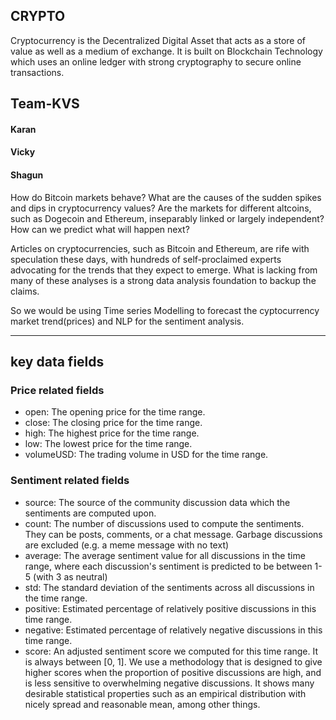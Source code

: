 ## CRYPTO
Cryptocurrency is the Decentralized Digital Asset that acts as a store of value as well as a medium of exchange.
It is built on Blockchain Technology which  uses an online ledger with strong cryptography to secure online transactions.

## Team-KVS
#### Karan
#### Vicky
#### Shagun
 How do Bitcoin markets behave? What are the causes of the sudden spikes and dips in cryptocurrency values? Are the markets for different altcoins, such as Dogecoin and Ethereum, inseparably linked or largely independent? How can we predict what will happen next?

Articles on cryptocurrencies, such as Bitcoin and Ethereum, are rife with speculation these days, with hundreds of self-proclaimed experts advocating for the trends that they expect to emerge. What is lacking from many of these analyses is a strong data analysis foundation to backup the claims.

So we would be using Time series Modelling to forecast the cyptocurrency market trend(prices) and NLP for the sentiment analysis.
***
## key data fields

### Price related fields

- open: The opening price for the time range.
- close: The closing price for the time range.
- high: The highest price for the time range.
- low: The lowest price for the time range.
- volumeUSD: The trading volume in USD for the time range.
### Sentiment related fields

- source: The source of the community discussion data which the sentiments are computed upon.
- count: The number of discussions used to compute the sentiments. They can be posts, comments, or a chat message. Garbage discussions are excluded (e.g. a meme message with no text)
- average: The average sentiment value for all discussions in the time range, where each discussion's sentiment is predicted to be between 1-5 (with 3 as neutral)
- std: The standard deviation of the sentiments across all discussions in the time range.
- positive: Estimated percentage of relatively positive discussions in this time range.
- negative: Estimated percentage of relatively negative discussions in this time range.
- score: An adjusted sentiment score we computed for this time range. It is always between [0, 1]. We use a methodology that is designed to give higher scores when the proportion of positive discussions are high, and is less sensitive to overwhelming negative discussions. It shows many desirable statistical properties such as an empirical distribution with nicely spread and reasonable mean, among other things.

